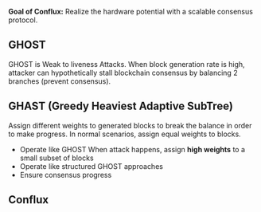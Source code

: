 **Goal of Conflux:** Realize the hardware potential with a scalable consensus protocol.

## GHOST
GHOST is Weak to liveness Attacks. When block generation rate is high, attacker can hypothetically stall blockchain consensus by balancing 2 branches (prevent consensus). 

## GHAST (Greedy Heaviest Adaptive SubTree)
Assign different weights to generated blocks to break the balance in order to make progress. 
In normal scenarios, assign equal weights to blocks.
- Operate like GHOST
When attack happens, assign **high weights** to a small subset of blocks
- Operate like structured GHOST approaches
- Ensure consensus progress


## Conflux












